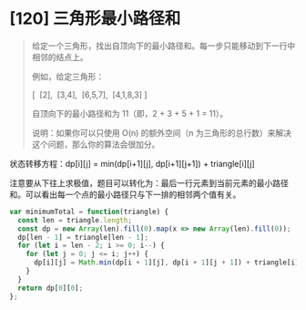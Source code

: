 # [120] 三角形最小路径和

> 给定一个三角形，找出自顶向下的最小路径和。每一步只能移动到下一行中相邻的结点上。
>
> 例如，给定三角形：
>
> [
> ⁠    [2],
> ⁠   [3,4],
> ⁠  [6,5,7],
> ⁠ [4,1,8,3]
> ]
>
> 自顶向下的最小路径和为 11（即，2 + 3 + 5 + 1 = 11）。
>
> 说明：如果你可以只使用 O(n) 的额外空间（n 为三角形的总行数）来解决这个问题，那么你的算法会很加分。

状态转移方程：dp[i][j] = min(dp[i+1][j], dp[i+1][j+1]) + triangle[i][j]

注意要从下往上求极值，题目可以转化为：最后一行元素到当前元素的最小路径和。可以看出每一个点的最小路径只与下一排的相邻两个值有关。

```js
var minimumTotal = function(triangle) {
  const len = triangle.length;
  const dp = new Array(len).fill(0).map(x => new Array(len).fill(0));
  dp[len - 1] = triangle[len - 1];
  for (let i = len - 2; i >= 0; i--) {
    for (let j = 0; j <= i; j++) {
      dp[i][j] = Math.min(dp[i + 1][j], dp[i + 1][j + 1]) + triangle[i][j];
    }
  }
  return dp[0][0];
};
```
